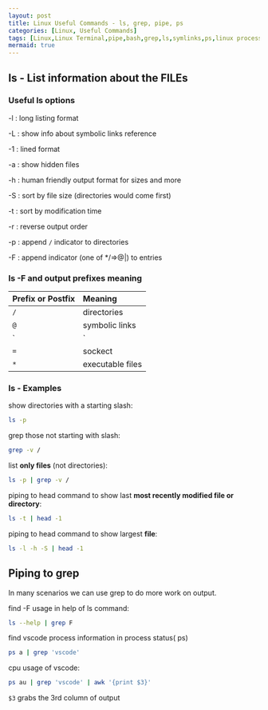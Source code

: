 ```yaml
---
layout: post
title: Linux Useful Commands - ls, grep, pipe, ps
categories: [Linux, Useful Commands]
tags: [Linux,Linux Terminal,pipe,bash,grep,ls,symlinks,ps,linux process status]
mermaid: true 
---
```


## ls - List information about the FILEs

### Useful ls options
-l
: long listing format

-L
: show info about symbolic links reference

-1
: lined format

-a
: show hidden files

-h
: human friendly output format for sizes and more

-S
: sort by file size (directories would come first)

-t
: sort by modification time

-r
: reverse output order

-p
: append `/` indicator to directories

-F
:  append indicator (one of */=>@|) to entries


###  ls -F and output prefixes meaning

|                   Prefix or Postfix                   |                                Meaning                                |
|:--------------------------------------|:--------------------------------------------------------------------|
|`/`                      | directories                                     |
|`@`                      | symbolic links                                     |
|`|`                      | FIFOs                                     |
|`=`                      | sockect                                     |
|`*`                      | executable files                                     |


### ls - Examples

show directories with a starting slash:
```bash
ls -p 
```
grep those not starting with slash:
```bash
grep -v /
```

list **only files** (not directories):
```bash
ls -p | grep -v /
```

piping to head command to show last **most recently modified file or directory**:
```bash
ls -t | head -1
```
piping to head command to show largest **file**:
```bash
ls -l -h -S | head -1
```

## Piping to grep

In many scenarios we can use grep to do more work on output.

find -F usage in help of ls command:
```bash
ls --help | grep F
```
find vscode process information in process status( ps)
```bash
ps a | grep 'vscode' 
```

cpu usage of vscode:
```bash
ps au | grep 'vscode' | awk '{print $3}'
```
`$3` grabs the 3rd column of output


